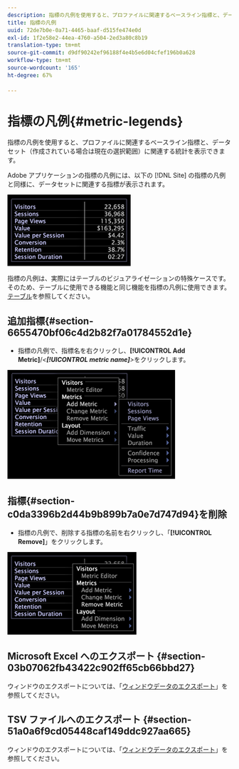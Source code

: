 ```yaml
---
description: 指標の凡例を使用すると、プロファイルに関連するベースライン指標と、データセット（作成されている場合は現在の選択範囲）に関連する統計を表示できます。
title: 指標の凡例
uuid: 72de7b0e-0a71-4465-baaf-d515fe474e0d
exl-id: 1f2e58e2-44ea-4760-a504-2ed3a80c8b19
translation-type: tm+mt
source-git-commit: d9df90242ef96188f4e4b5e6d04cfef196b0a628
workflow-type: tm+mt
source-wordcount: '165'
ht-degree: 67%

---
```


# 指標の凡例{#metric-legends}

指標の凡例を使用すると、プロファイルに関連するベースライン指標と、データセット（作成されている場合は現在の選択範囲）に関連する統計を表示できます。

Adobe アプリケーションの指標の凡例には、以下の [!DNL Site] の指標の凡例と同様に、データセットに関連する指標が表示されます。

![](assets/lgd_MetricLegend.png)

指標の凡例は、実際にはテーブルのビジュアライゼーションの特殊ケースです。そのため、テーブルに使用できる機能と同じ機能を指標の凡例に使用できます。[テーブル](../../../../home/c-get-started/c-analysis-vis/c-tables/c-tables.md#concept-c632cb8ad9724f90ac5c294d52ae667f)を参照してください。

## 追加指標{#section-6655470bf06c4d2b82f7a01784552d1e}

* 指標の凡例で、指標名を右クリックし、**[!UICONTROL Add Metric]**/*&lt;**[!UICONTROL metric name]**>*&#x200B;をクリックします。

![](assets/lgd_MetricLegend_addMetric.png)

## 指標{#section-c0da3396b2d44b9b899b7a0e7d747d94}を削除

* 指標の凡例で、削除する指標の名前を右クリックし、「**[!UICONTROL Remove]**」をクリックします。

![](assets/lgd_MetricLegend_removeMetric.png)

## Microsoft Excel へのエクスポート {#section-03b07062fb43422c902ff65cb66bbd27}

ウィンドウのエクスポートについては、「[ウィンドウデータのエクスポート](../../../../home/c-get-started/c-wk-win-wksp/c-exp-win-data.md#concept-8df61d64ed434cc5a499023c44197349)」を参照してください。

## TSV ファイルへのエクスポート {#section-51a0a6f9cd05448caf149ddc927aa665}

ウィンドウのエクスポートについては、「[ウィンドウデータのエクスポート](../../../../home/c-get-started/c-wk-win-wksp/c-exp-win-data.md#concept-8df61d64ed434cc5a499023c44197349)」を参照してください。
